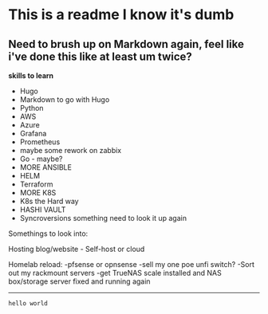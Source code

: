 # This is a readme I know it's dumb

##  Need to brush up on Markdown again, feel like i've done this like at least um twice?

**skills to learn**

- Hugo
- Markdown to go with Hugo
- Python
- AWS
- Azure
- Grafana
- Prometheus
- maybe some rework on zabbix
- Go  - maybe?
- MORE ANSIBLE
- HELM
- Terraform
- MORE K8S
- K8s the Hard way
- HASHI VAULT
- Syncroversions something need to look it up again

Somethings to look into:

Hosting blog/website -  Self-host or cloud

Homelab reload:
-pfsense or opnsense
-sell my one poe unfi switch?
-Sort out my rackmount servers
-get TrueNAS scale installed and NAS box/storage server fixed and running again

--------
`hello world`

